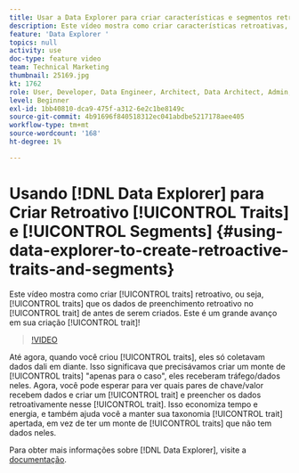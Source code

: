 ```yaml
---
title: Usar a Data Explorer para criar características e segmentos retroativos
description: Este vídeo mostra como criar características retroativas, ou seja, características que preenchem dados retroativamente na característica de antes de sua criação. Este é um grande avanço na sua criação de características!
feature: 'Data Explorer '
topics: null
activity: use
doc-type: feature video
team: Technical Marketing
thumbnail: 25169.jpg
kt: 1762
role: User, Developer, Data Engineer, Architect, Data Architect, Admin, Leader
level: Beginner
exl-id: 1bb40810-dca9-475f-a312-6e2c1be8149c
source-git-commit: 4b91696f840518312ec041abdbe5217178aee405
workflow-type: tm+mt
source-wordcount: '168'
ht-degree: 1%

---
```


# Usando [!DNL Data Explorer] para Criar Retroativo [!UICONTROL Traits] e [!UICONTROL Segments] {#using-data-explorer-to-create-retroactive-traits-and-segments}

Este vídeo mostra como criar [!UICONTROL traits] retroativo, ou seja, [!UICONTROL traits] que os dados de preenchimento retroativo no [!UICONTROL trait] de antes de serem criados. Este é um grande avanço em sua criação [!UICONTROL trait]!

>[!VIDEO](https://video.tv.adobe.com/v/25169/?quality=12)

Até agora, quando você criou [!UICONTROL traits], eles só coletavam dados dali em diante. Isso significava que precisávamos criar um monte de [!UICONTROL traits] &quot;apenas para o caso&quot;, eles receberam tráfego/dados neles. Agora, você pode esperar para ver quais pares de chave/valor recebem dados e criar um [!UICONTROL trait] e preencher os dados retroativamente nesse [!UICONTROL trait]. Isso economiza tempo e energia, e também ajuda você a manter sua taxonomia [!UICONTROL trait] apertada, em vez de ter um monte de [!UICONTROL traits] que não tem dados neles.

Para obter mais informações sobre [!DNL Data Explorer], visite a [documentação](https://experiencecloud.adobe.com/resources/help/en_US/aam/data-explorer.html).
